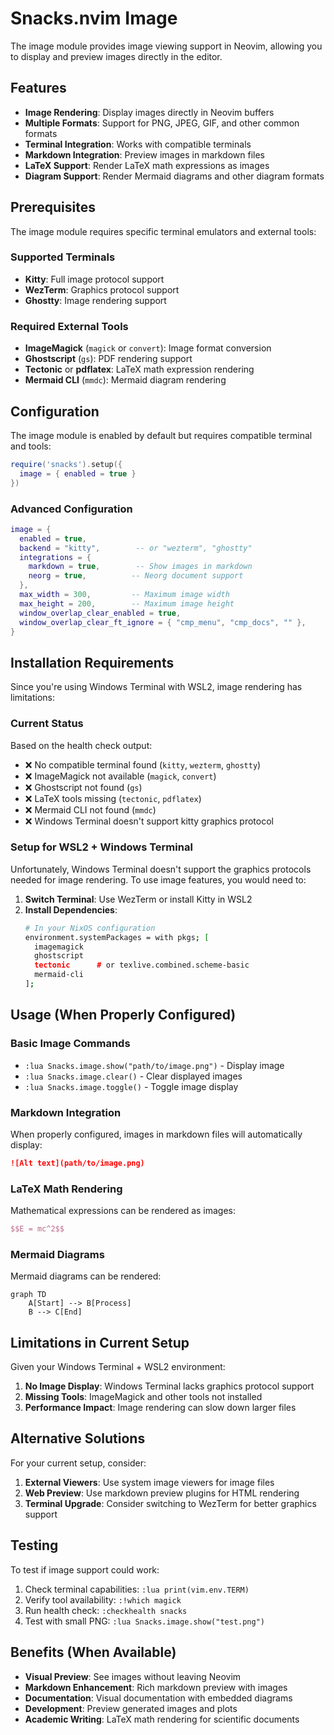 # Snacks.nvim Image

The image module provides image viewing support in Neovim, allowing you to display and preview images directly in the editor.

## Features

- **Image Rendering**: Display images directly in Neovim buffers
- **Multiple Formats**: Support for PNG, JPEG, GIF, and other common formats
- **Terminal Integration**: Works with compatible terminals
- **Markdown Integration**: Preview images in markdown files
- **LaTeX Support**: Render LaTeX math expressions as images
- **Diagram Support**: Render Mermaid diagrams and other diagram formats

## Prerequisites

The image module requires specific terminal emulators and external tools:

### Supported Terminals
- **Kitty**: Full image protocol support
- **WezTerm**: Graphics protocol support  
- **Ghostty**: Image rendering support

### Required External Tools
- **ImageMagick** (`magick` or `convert`): Image format conversion
- **Ghostscript** (`gs`): PDF rendering support
- **Tectonic** or **pdflatex**: LaTeX math expression rendering
- **Mermaid CLI** (`mmdc`): Mermaid diagram rendering

## Configuration

The image module is enabled by default but requires compatible terminal and tools:

```lua
require('snacks').setup({
  image = { enabled = true }
})
```

### Advanced Configuration

```lua
image = {
  enabled = true,
  backend = "kitty",        -- or "wezterm", "ghostty"
  integrations = {
    markdown = true,        -- Show images in markdown
    neorg = true,          -- Neorg document support
  },
  max_width = 300,         -- Maximum image width
  max_height = 200,        -- Maximum image height
  window_overlap_clear_enabled = true,
  window_overlap_clear_ft_ignore = { "cmp_menu", "cmp_docs", "" },
}
```

## Installation Requirements

Since you're using Windows Terminal with WSL2, image rendering has limitations:

### Current Status
Based on the health check output:
- ❌ No compatible terminal found (`kitty`, `wezterm`, `ghostty`)
- ❌ ImageMagick not available (`magick`, `convert`) 
- ❌ Ghostscript not found (`gs`)
- ❌ LaTeX tools missing (`tectonic`, `pdflatex`)
- ❌ Mermaid CLI not found (`mmdc`)
- ❌ Windows Terminal doesn't support kitty graphics protocol

### Setup for WSL2 + Windows Terminal

Unfortunately, Windows Terminal doesn't support the graphics protocols needed for image rendering. To use image features, you would need to:

1. **Switch Terminal**: Use WezTerm or install Kitty in WSL2
2. **Install Dependencies**:
   ```bash
   # In your NixOS configuration
   environment.systemPackages = with pkgs; [
     imagemagick
     ghostscript  
     tectonic      # or texlive.combined.scheme-basic
     mermaid-cli
   ];
   ```

## Usage (When Properly Configured)

### Basic Image Commands

- `:lua Snacks.image.show("path/to/image.png")` - Display image
- `:lua Snacks.image.clear()` - Clear displayed images
- `:lua Snacks.image.toggle()` - Toggle image display

### Markdown Integration

When properly configured, images in markdown files will automatically display:

```markdown
![Alt text](path/to/image.png)
```

### LaTeX Math Rendering

Mathematical expressions can be rendered as images:

```latex
$$E = mc^2$$
```

### Mermaid Diagrams

Mermaid diagrams can be rendered:

```mermaid
graph TD
    A[Start] --> B[Process]
    B --> C[End]
```

## Limitations in Current Setup

Given your Windows Terminal + WSL2 environment:

1. **No Image Display**: Windows Terminal lacks graphics protocol support
2. **Missing Tools**: ImageMagick and other tools not installed
3. **Performance Impact**: Image rendering can slow down larger files

## Alternative Solutions

For your current setup, consider:

1. **External Viewers**: Use system image viewers for image files
2. **Web Preview**: Use markdown preview plugins for HTML rendering
3. **Terminal Upgrade**: Consider switching to WezTerm for better graphics support

## Testing

To test if image support could work:

1. Check terminal capabilities: `:lua print(vim.env.TERM)`
2. Verify tool availability: `:!which magick`
3. Run health check: `:checkhealth snacks`
4. Test with small PNG: `:lua Snacks.image.show("test.png")`

## Benefits (When Available)

- **Visual Preview**: See images without leaving Neovim
- **Markdown Enhancement**: Rich markdown preview with images
- **Documentation**: Visual documentation with embedded diagrams
- **Development**: Preview generated images and plots
- **Academic Writing**: LaTeX math rendering for scientific documents